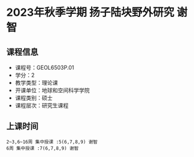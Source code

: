 # 2023年秋季学期 扬子陆块野外研究 谢智






## 课程信息

- 课程号：GEOL6503P.01
- 学分：2
- 教学类型：理论课
- 开课单位：地球和空间科学学院
- 课程类别：硕士
- 课程层次：研究生课程

## 上课时间

```
2~3,6~16周 集中授课 :5(6,7,8,9) 谢智
6周 集中授课 :7(6,7,8,9) 谢智
```

